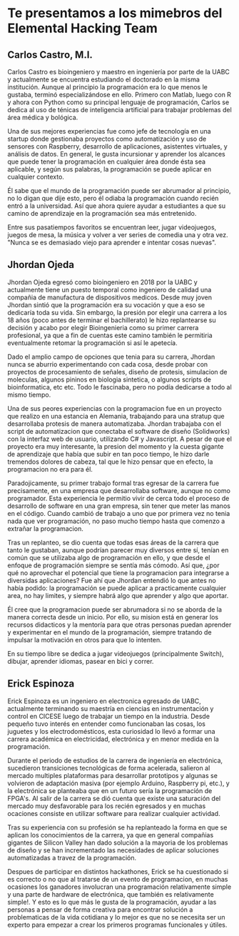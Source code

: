 # Te presentamos a los mimebros del Elemental Hacking Team

## Carlos Castro, M.I.


Carlos Castro es bioingeniero y maestro en ingeniería por parte de la UABC y actualmente se encuentra estudiando el doctorado en la misma institución. Aunque al principio la programación era lo que menos le gustaba, terminó especializándose en ello. Primero con Matlab, luego con R y ahora con Python como su principal lenguaje de programación, Carlos se dedica al uso de ténicas de inteligencia artificial para trabajar problemas del área médica y bológica. 

Una de sus mejores experiencias fue como jefe de tecnología en una startup donde gestionaba proyectos como automatización y uso de sensores con Raspberry, desarrollo de aplicaciones, asistentes virtuales, y análisis de datos. En general, le gusta incursionar y aprender los alcances que puede tener la programación en cualquier área donde ésta sea aplicable, y según sus palabras, la programación se puede aplicar en cualquier contexto.

Él sabe que el mundo de la programación puede ser abrumador al principio, no lo digan que dije esto, pero él odiaba la programación cuando recién entró a la universidad. Así que ahora quiere ayudar a estudiantes a que su camino de aprendizaje en la programación sea más entretenido.

Entre sus pasatiempos favoritos se encuentran leer, jugar videojuegos, juegos de mesa, la música y volver a ver series de comedia una y otra vez. "Nunca se es demasiado viejo para aprender e intentar cosas nuevas".


## Jhordan Ojeda

Jhordan Ojeda egresó como bioingeniero en 2018 por la UABC y actualmente tiene un puesto temporal como ingeniero de calidad una compañia de manufactura de dispositivos medicos. 
Desde muy joven Jhordan sintió que la programación era su vocación y que a eso se dedicaría toda su vida. Sin embargo, la presión por elegir una carrera a los 18 años (poco antes de terminar el bachillerato) le hizo replantearse su decisión y acabo por elegir Bioingenieria como su primer carrera profesional, ya que a fin de cuentas este camino también le permitiria eventualmente retomar la programación si así le apetecía.

Dado el amplio campo de opciones que tenia para su carrera, Jhordan nunca se aburrio experimentando con cada cosa, desde probar con proyectos de procesamiento de señales, diseño de protesis, simulacion de moleculas, algunos pininos en biologia sintetica, o algunos scripts de bioinformatica, etc etc. Todo le fascinaba, pero no podía dedicarse a todo al mismo tiempo.

Una de sus peores experiencias con la programacion fue en un proyecto que realizo en una estancia en Alemania, trabajando para una stratup que desarrollaba protesis de manera automatizaba. Jhordan trabajaba con el script de automatizacion que conectaba el software de diseño (Solidworks) con la interfaz web de usuario, utilizando C# y Javascript. A pesar de que el proyecto era muy interesante, la presion del momento y la cuesta gigante de aprendizaje que había que subir en tan poco tiempo, le hizo darle tremendos dolores de cabeza, tal que le hizo pensar que en efecto, la programacion no era para él.

Paradojicamente, su primer trabajo formal tras egresar de la carrera fue precisamente, en una empresa que desarrollaba software, aunque no como programador. Esta experiencia le permitio vivir de cerca todo el proceso de desarrollo de software en una gran empresa, sin tener que meter las manos en el código. Cuando cambió de trabajo a uno que por primera vez no tenia nada que ver programación, no paso mucho tiempo hasta que comenzo a extrañar la programacion. 

Tras un replanteo, se dio cuenta que todas esas áreas de la carrera que tanto le gustaban, aunque podrían parecer muy diversos entre sí, tenían en común que se utilizaba algo de programación en ello, y que desde el enfoque de programación siempre se sentía más cómodo. Así que, ¿por qué no aprovechar el potencial que tiene la programacion para integrarse a diversidas aplicaciones? Fue ahí que Jhordan entendió lo que antes no había podido: la programación se puede aplicar a practicamente cualquier area, no hay limites, y siempre habrá algo que aprender y algo que aportar.

Él cree que la programacion puede ser abrumadora si no se aborda de la manera correcta desde un inicio. Por ello, su mision está en generar los recursos didacticos y la mentoría para que otras personas puedan aprender y experimentar en el mundo de la programación, siempre tratando de impulsar la motivación en otros para que lo intenten.

En su tiempo libre se dedica a jugar videojuegos (principalmente Switch), dibujar, aprender idiomas, pasear en bici y correr.



## Erick Espinoza

Erick Espinoza es un ingeniero en electronica egresado de UABC, actualmente terminando su maestría en ciencias en instrumentación y control en CICESE luego de trabajar un tiempo en la industria. Desde pequeño tuvo interés en entender como funcionaban las cosas, los juguetes y los electrodomésticos, esta curiosidad lo llevó a formar una carrera académica en electricidad, electrónica y en menor medida en la programación.

Durante el periodo de estudios de la carrera de ingeniería en electrónica, sucedieron transiciones tecnológicas de forma acelerada, salieron al mercado multiples plataformas para desarrollar prototipos y algunas se volvieron de adaptación masiva (por ejemplo Arduino, Raspberry pi, etc.), y la electrónica se planteaba que en un futuro sería la programación de FPGA's. Al salir de la carrera se dió cuenta que existe una saturación del mercado muy desfavorable para los recién egresados y en muchas ocaciones consiste en utilizar software para realizar cualquier actividad.

Tras su experiencia con su profesión se ha replanteado la forma en que se aplican los conocimientos de la carrera, ya que en general compañias gigantes de Silicon Valley han dado solución a la mayoria de los problemas de diseño y se han incrementado las necesidades de aplicar soluciones automatizadas a travez de la programación. 

Despues de participar en distintos hackathones, Erick se ha cuestionado si es correcto o no que al tratarse de un evento de programacion, en muchas ocasiones los ganadores involucran una programación relativamente simple y una parte de hardware de electrónica, que también es relativamente simple!. Y esto es lo que más le gusta de la programación, ayudar a las personas a pensar de forma creativa para encontrar solución a problematicas de la vida cotidiana y lo mejor es que no se necesita ser un experto para empezar a crear los primeros programas funcionales y útiles.

